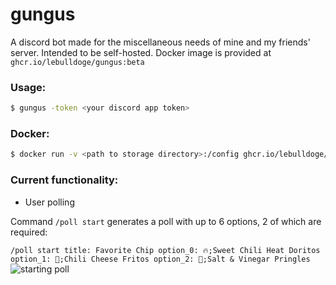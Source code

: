# gungus

A discord bot made for the miscellaneous needs of mine and my friends' server. Intended to be self-hosted.
Docker image is provided at `ghcr.io/lebulldoge/gungus:beta`

### Usage:
```sh
$ gungus -token <your discord app token>
```
### Docker:
```sh
$ docker run -v <path to storage directory>:/config ghcr.io/lebulldoge/gungus -token <your discord app token>
```
### Current functionality:
* User polling

Command `/poll start` generates a poll with up to 6 options, 2 of which are required:

`/poll start title: Favorite Chip option_0: 🔥;Sweet Chili Heat Doritos option_1: 🧀;Chili Cheese Fritos option_2: 🧂;Salt & Vinegar Pringles`
![starting poll](https://github.com/LeBulldoge/gungus/assets/13983982/1cc215a4-b501-4746-9fd9-70deb1583d0b)
